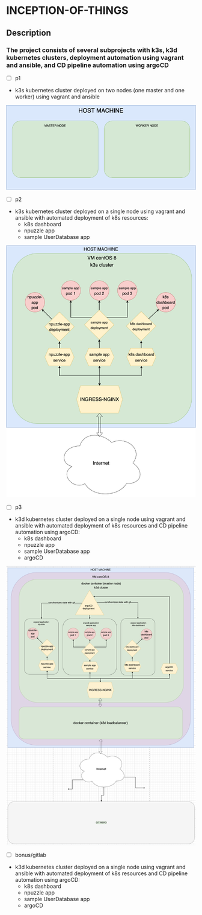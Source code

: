 
# INCEPTION-OF-THINGS

## Description
### The project consists of several subprojects with k3s, k3d kubernetes clusters, deployment automation using vagrant and ansible, and CD pipeline automation using argoCD
- [ ] p1
- k3s kubernetes cluster deployed on two nodes (one master and one worker) using vagrant and ansible

![](./p1.png)

- [ ] p2
- k3s kubernetes cluster deployed on a single node using vagrant and ansible with automated deployment of k8s resources:
  - k8s dashboard
  - npuzzle app
  - sample UserDatabase app

![](./p2.png)

- [ ] p3
- k3d kubernetes cluster deployed on a single node using vagrant and ansible with automated deployment of k8s resources
 and CD pipeline automation using argoCD:
    - k8s dashboard
    - npuzzle app
    - sample UserDatabase app
    - argoCD
  
![](./p3.png)

- [ ] bonus/gitlab
- k3d kubernetes cluster deployed on a single node using vagrant and ansible with automated deployment of k8s resources
  and CD pipeline automation using argoCD:
    - k8s dashboard
    - npuzzle app
    - sample UserDatabase app
    - argoCD

[comment]: <> (### DOCUMENTATION)

[comment]: <> (#### simple vagrantfile)

[comment]: <> (```ruby)

[comment]: <> (require 'yaml' # require the yaml plugin to load yaml file)

[comment]: <> (conf = YAML.load_file&#40;FILE.join&#40;FILE.dirname&#40;__FILE__&#41;, 'path/to/yaml'&#41;&#41; # yaml file works a .env in this partical case)

[comment]: <> (box = conf.fetch&#40;"box"&#41; # Load box from yaml file)

[comment]: <> (Vagrant.configure&#40;"2"&#41; do |config|)

[comment]: <> (  # global configuration for all the machines)

[comment]: <> (  config.vm.box = "centos/8" # the image used in the vm)

[comment]: <> (  config.vm.provider "virtualbox" do |vb| # vm provider = "virtualbox")

[comment]: <> (    vb.memory = 1024 # memory used in vm)

[comment]: <> (    vb.cpu = 2 # how many cpu u want to use inside vm)

[comment]: <> (  end)

[comment]: <> (  config.vm.define "machine_name" do |machine_name| # define a machine with the name machine_name)

[comment]: <> (    machine_name.vm.network "private_network", ip: "a private ip" # define the ip of the machine)

[comment]: <> (    machine_name.vm.provision "shell", path: "path/to/script.sh" # excute a script shell inside the machine)

[comment]: <> (  end)

[comment]: <> (end)

[comment]: <> (```)

[comment]: <> (#### vagrant cli)

[comment]: <> (```bash)

[comment]: <> (# run vagrant)

[comment]: <> (vagrant up)

[comment]: <> (# add a vm image)

[comment]: <> (vagrant box add name_of_image)

[comment]: <> (# connect to machine via ssh)

[comment]: <> (vagrant ssh name_of_machine)

[comment]: <> (# destory a machine)

[comment]: <> (vagrant destroy name_of_machine)

[comment]: <> (```)

[comment]: <> (### Usefel links)

[comment]: <> (#### vagrant)

[comment]: <> (- [learn vagrant]&#40;https://learn.hashicorp.com/collections/vagrant/getting-started&#41;)

[comment]: <> (- [load yaml file to vagrantfile]&#40;https://blog.scottlowe.org/2016/01/14/improved-way-yaml-vagrant/&#41;)

[comment]: <> (- [shell provision]&#40;https://www.vagrantup.com/docs/provisioning/shell&#41;)

[comment]: <> (- [vagrant cloud]&#40;https://app.vagrantup.com/boxes/search&#41;)

[comment]: <> (- [File Provisioner]&#40;https://www.vagrantup.com/docs/provisioning/file0&#41;)

[comment]: <> (#### kubernetes)

[comment]: <> (#### k3s)

[comment]: <> (#### k3d)

[comment]: <> (#### argo cd)

[comment]: <> (#### gitlab)